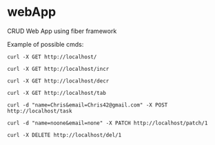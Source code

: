 # webApp
CRUD Web App using fiber framework

Example of possible cmds:

``curl -X GET http://localhost/``

``curl -X GET http://localhost/incr``

``curl -X GET http://localhost/decr``

``curl -X GET http://localhost/tab``

``curl -d "name=Chris&email=Chris42@gmail.com" -X POST http://localhost/task``

``curl -d "name=noone&email=none" -X PATCH http://localhost/patch/1``

``curl -X DELETE http://localhost/del/1``
